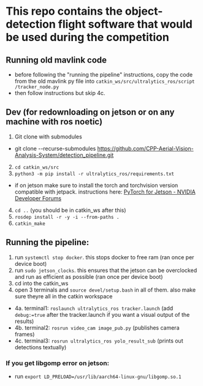 # This repo contains the object-detection flight software that would be used during the competition

## Running old mavlink code
- before following the "running the pipeline" instructions, copy the code from the old mavlink py file into `catkin_ws/src/ultralytics_ros/script
/tracker_node.py`
- then follow instructions but skip 4c. 

## Dev (for redownloading on jetson or on any machine with ros noetic)
1. Git clone with submodules
- git clone --recurse-submodules https://github.com/CPP-Aerial-Vision-Analysis-System/detection_pipeline.git
2. `cd catkin_ws/src`
3. `python3 -m pip install -r ultralytics_ros/requirements.txt`
- if on jetson make sure to install the torch and torchvision version compatible with jetpack. instructions here: [PyTorch for Jetson - NVIDIA Developer Forums](https://forums.developer.nvidia.com/t/pytorch-for-jetson/72048)
4. `cd ..` (you should be in catkin_ws after this)
5. `rosdep install -r -y -i --from-paths .`
6. `catkin_make`

## Running the pipeline:
1. run `systemctl stop docker`. this stops docker to free ram (ran once per device boot)
2. run `sudo jetson_clocks`. this ensures that the jetson can be overclocked and run as efficient as possible (ran once per device boot)
3. cd into the catkin_ws
4. open 3 terminals and `source devel/setup.bash` in all of them. also make sure theyre all in the catkin workspace
- 4a. terminal1: `roslaunch ultralytics_ros tracker.launch` (add `debug:=true` after the tracker.launch if you want a visual output of the results)
- 4b. terminal2: `rosrun video_cam image_pub.py` (publishes camera frames)
- 4c. terminal3: `rosrun ultralytics_ros yolo_result_sub` (prints out detections textually)


### If you get libgomp error on jetson:
- run `export LD_PRELOAD=/usr/lib/aarch64-linux-gnu/libgomp.so.1`
